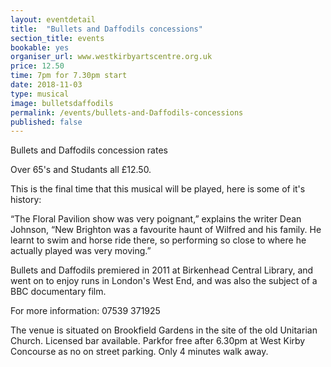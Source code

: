 ```yaml
---
layout: eventdetail
title:  "Bullets and Daffodils concessions"
section_title: events
bookable: yes
organiser_url: www.westkirbyartscentre.org.uk
price: 12.50
time: 7pm for 7.30pm start
date: 2018-11-03
type: musical
image: bulletsdaffodils
permalink: /events/bullets-and-Daffodils-concessions
published: false
---
```


Bullets and Daffodils concession rates

Over 65's and Studants all £12.50.

This is the final time that this musical will be played, here is some of it's history:

“The Floral Pavilion show was very poignant,” explains the writer Dean Johnson, “New Brighton was a favourite haunt of Wilfred and his family. He learnt to swim and horse ride there, so performing so close to where he actually played was very moving.”

Bullets and Daffodils premiered in 2011 at Birkenhead Central Library, and went on to enjoy runs in London's West End, and was also the subject of a BBC documentary film.

For more information: 07539 371925

The venue is situated on Brookfield Gardens in the site of the old Unitarian Church. Licensed bar available. Parkfor free after 6.30pm at West Kirby Concourse as no on street parking. Only 4 minutes walk away.
